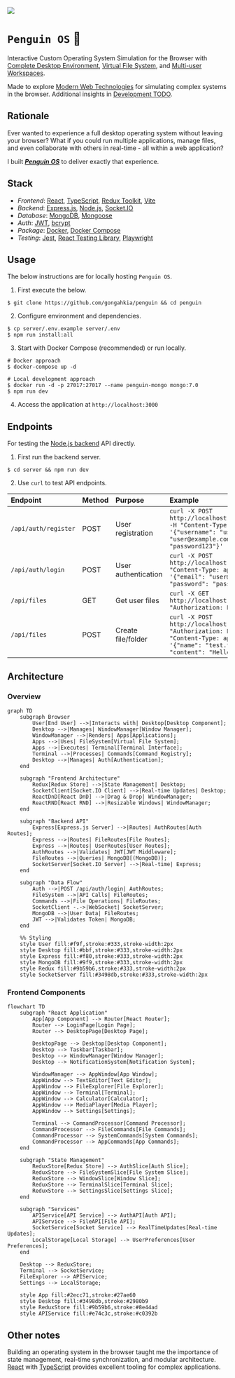 [![](https://img.shields.io/badge/penguin_1.0.0-passing-green)](https://github.com/gongahkia/penguin/releases/tag/1.0.0)

# `Penguin OS` 🐧

Interactive Custom Operating System Simulation for the Browser with [Complete Desktop Environment](#stack), [Virtual File System](#usage), and [Multi-user Workspaces](#architecture).

Made to explore [Modern Web Technologies](#stack) for simulating complex systems in the browser. Additional insights in [Development TODO](./TODO.md).

## Rationale

Ever wanted to experience a full desktop operating system without leaving your browser? What if you could run multiple applications, manage files, and even collaborate with others in real-time - all within a web application?

I built [***Penguin OS***](https://github.com/gongahkia/penguin) to deliver exactly that experience.

## Stack

* *Frontend*: [React](https://react.dev/), [TypeScript](https://www.typescriptlang.org/), [Redux Toolkit](https://redux-toolkit.js.org/), [Vite](https://vite.dev/)
* *Backend*: [Express.js](https://expressjs.com/), [Node.js](https://nodejs.org/), [Socket.IO](https://socket.io/)
* *Database*: [MongoDB](https://www.mongodb.com/), [Mongoose](https://mongoosejs.com/)
* *Auth*: [JWT](https://jwt.io/), [bcrypt](https://github.com/kelektiv/node.bcrypt.js)
* *Package*: [Docker](https://www.docker.com/), [Docker Compose](https://docs.docker.com/compose/)
* *Testing*: [Jest](https://jestjs.io/), [React Testing Library](https://testing-library.com/docs/react-testing-library/intro/), [Playwright](https://playwright.dev/)

## Usage

The below instructions are for locally hosting `Penguin OS`.

1. First execute the below.

```console
$ git clone https://github.com/gongahkia/penguin && cd penguin
```

2. Configure environment and dependencies.

```console
$ cp server/.env.example server/.env
$ npm run install:all
```

3. Start with Docker Compose (recommended) or run locally.

```console
# Docker approach
$ docker-compose up -d

# Local development approach
$ docker run -d -p 27017:27017 --name penguin-mongo mongo:7.0
$ npm run dev
```

4. Access the application at `http://localhost:3000`

## Endpoints

For testing the [Node.js backend](./server/) API directly.

1. First run the backend server.

```console
$ cd server && npm run dev
```

2. Use `curl` to test API endpoints.

| Endpoint | Method | Purpose | Example |
| :--- | :--- | :--- | :--- |
| `/api/auth/register` | POST | User registration | `curl -X POST http://localhost:3001/api/auth/register -H "Content-Type: application/json" -d '{"username": "user", "email": "user@example.com", "password": "password123"}'` |
| `/api/auth/login` | POST | User authentication | `curl -X POST http://localhost:3001/api/auth/login -H "Content-Type: application/json" -d '{"email": "user@example.com", "password": "password123"}'` |
| `/api/files` | GET | Get user files | `curl -X GET http://localhost:3001/api/files -H "Authorization: Bearer <JWT_TOKEN>"` |
| `/api/files` | POST | Create file/folder | `curl -X POST http://localhost:3001/api/files -H "Authorization: Bearer <JWT_TOKEN>" -H "Content-Type: application/json" -d '{"name": "test.txt", "type": "file", "content": "Hello World"}'` |

## Architecture

### Overview

```mermaid
graph TD
    subgraph Browser
        User[End User] -->|Interacts with| Desktop[Desktop Component];
        Desktop -->|Manages| WindowManager[Window Manager];
        WindowManager -->|Renders| Apps[Applications];
        Apps -->|Uses| FileSystem[Virtual File System];
        Apps -->|Executes| Terminal[Terminal Interface];
        Terminal -->|Processes| Commands[Command Registry];
        Desktop -->|Manages| Auth[Authentication];
    end

    subgraph "Frontend Architecture"
        Redux[Redux Store] -->|State Management| Desktop;
        SocketClient[Socket.IO Client] -->|Real-time Updates| Desktop;
        ReactDnD[React DnD] -->|Drag & Drop| WindowManager;
        ReactRND[React RND] -->|Resizable Windows| WindowManager;
    end

    subgraph "Backend API"
        Express[Express.js Server] -->|Routes| AuthRoutes[Auth Routes];
        Express -->|Routes| FileRoutes[File Routes];
        Express -->|Routes| UserRoutes[User Routes];
        AuthRoutes -->|Validates| JWT[JWT Middleware];
        FileRoutes -->|Queries| MongoDB[(MongoDB)];
        SocketServer[Socket.IO Server] -->|Real-time| Express;
    end

    subgraph "Data Flow"
        Auth -->|POST /api/auth/login| AuthRoutes;
        FileSystem -->|API Calls| FileRoutes;
        Commands -->|File Operations| FileRoutes;
        SocketClient -.->|WebSocket| SocketServer;
        MongoDB -->|User Data| FileRoutes;
        JWT -->|Validates Token| MongoDB;
    end

    %% Styling
    style User fill:#f9f,stroke:#333,stroke-width:2px
    style Desktop fill:#bbf,stroke:#333,stroke-width:2px
    style Express fill:#f80,stroke:#333,stroke-width:2px
    style MongoDB fill:#9f9,stroke:#333,stroke-width:2px
    style Redux fill:#9b59b6,stroke:#333,stroke-width:2px
    style SocketServer fill:#3498db,stroke:#333,stroke-width:2px
```

### Frontend Components

```mermaid
flowchart TD
    subgraph "React Application"
        App[App Component] --> Router[React Router];
        Router --> LoginPage[Login Page];
        Router --> DesktopPage[Desktop Page];

        DesktopPage --> Desktop[Desktop Component];
        Desktop --> Taskbar[Taskbar];
        Desktop --> WindowManager[Window Manager];
        Desktop --> NotificationSystem[Notification System];

        WindowManager --> AppWindow[App Window];
        AppWindow --> TextEditor[Text Editor];
        AppWindow --> FileExplorer[File Explorer];
        AppWindow --> Terminal[Terminal];
        AppWindow --> Calculator[Calculator];
        AppWindow --> MediaPlayer[Media Player];
        AppWindow --> Settings[Settings];

        Terminal --> CommandProcessor[Command Processor];
        CommandProcessor --> FileCommands[File Commands];
        CommandProcessor --> SystemCommands[System Commands];
        CommandProcessor --> AppCommands[App Commands];
    end

    subgraph "State Management"
        ReduxStore[Redux Store] --> AuthSlice[Auth Slice];
        ReduxStore --> FileSystemSlice[File System Slice];
        ReduxStore --> WindowSlice[Window Slice];
        ReduxStore --> TerminalSlice[Terminal Slice];
        ReduxStore --> SettingsSlice[Settings Slice];
    end

    subgraph "Services"
        APIService[API Service] --> AuthAPI[Auth API];
        APIService --> FileAPI[File API];
        SocketService[Socket Service] --> RealTimeUpdates[Real-time Updates];
        LocalStorage[Local Storage] --> UserPreferences[User Preferences];
    end

    Desktop --> ReduxStore;
    Terminal --> SocketService;
    FileExplorer --> APIService;
    Settings --> LocalStorage;

    style App fill:#2ecc71,stroke:#27ae60
    style Desktop fill:#3498db,stroke:#2980b9
    style ReduxStore fill:#9b59b6,stroke:#8e44ad
    style APIService fill:#e74c3c,stroke:#c0392b
```

## Other notes

Building an operating system in the browser taught me the importance of state management, real-time synchronization, and modular architecture. [React](https://react.dev/) with [TypeScript](https://www.typescriptlang.org/) provides excellent tooling for complex applications.